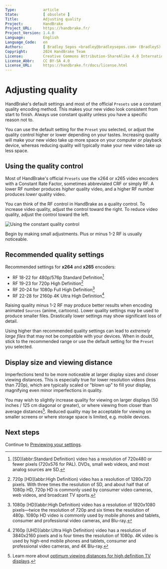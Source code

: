 ```yaml
---
Type:            article
State:           [ obsolete ]
Title:           Adjusting quality
Project:         HandBrake
Project_URL:     https://handbrake.fr/
Project_Version: 1.4.0
Language:        English
Language_Code:   en
Authors:         [ Bradley Sepos <bradley@bradleysepos.com> (BradleyS) ]
Copyright:       2024 HandBrake Team
License:         Creative Commons Attribution-ShareAlike 4.0 International
License_Abbr:    CC BY-SA 4.0
License_URL:     https://handbrake.fr/docs/license.html
---
```


Adjusting quality
=================

HandBrake's default settings and most of the official `Presets` use a constant quality encoding method. This makes your new video look consistent from start to finish. Always use constant quality unless you have a specific reason not to.

You can use the default setting for the `Preset` you selected, or adjust the quality control higher or lower depending on your tastes. Increasing quality will make your new video take up more space on your computer or playback device, whereas reducing quality will typically make your new video take up less space.

## Using the quality control

Most of HandBrake's official `Presets` use the x264 or x265 video encoders with a Constant Rate Factor, sometimes abbreviated CRF or simply RF. A lower RF number produces *higher* quality video, and a higher RF number produces *lower* quality video.

You can think of the RF control in HandBrake as a quality control. To increase video quality, adjust the control toward the right. To reduce video quality, adjust the control toward the left.

<!-- .system-macos -->

![Using the constant quality control](../../images/mac/quality-control-1.1.0.png "Adjust the quality control toward the right to increase quality, or toward the left to lower it.")

<!-- /.system-macos -->

Begin by making small adjustments. Plus or minus 1-2 RF is usually noticeable.

## Recommended quality settings

Recommended settings for **x264** and **x265** encoders:

- RF 18-22 for 480p/576p Standard Definition[^SD]
- RF 19-23 for 720p High Definition[^720p]
- RF 20-24 for 1080p Full High Definition[^1080p]
- RF 22-28 for 2160p 4K Ultra High Definition[^2160p]

Raising quality minus 1-2 RF may produce better results when encoding animated `Sources` (anime, cartoons). Lower quality settings may be used to produce smaller files. Drastically lower settings may show significant loss of detail.

Using higher than recommended quality settings can lead to *extremely large files* that may not be compatible with your devices. When in doubt, stick to the recommended range or use the default setting for the `Preset` you selected.

## Display size and viewing distance

Imperfections tend to be more noticeable at larger display sizes and closer viewing distances. This is especially true for lower resolution videos (less than 720p), which are typically scaled or "blown up" to fill your display, magnifying even minor imperfections in quality.

You may wish to slightly increase quality for viewing on larger displays (50 inches / 125 cm diagonal or greater), or where viewing from closer than average distances[^viewing-distance]. Reduced quality may be acceptable for viewing on smaller screens or where storage space is limited, e.g. mobile devices.

<!-- .continue -->

## Next steps

<!-- .success -->

Continue to [Previewing your settings](preview-settings.html).

<!-- /.success -->

<!-- /.continue -->

[^SD]: [SD](abbr:Standard Definition) video has a resolution of 720x480 or fewer pixels (720x576 for PAL). DVDs, small web videos, and most analog sources are SD.

[^720p]: 720p [HD](abbr:High Definition) video has a resolution of 1280x720 pixels. With three times the resolution of SD, and about half that of 1080p HD, 720p HD is commonly used by consumer video cameras, web videos, and broadcast TV sports.

[^1080p]: 1080p [HD](abbr:High Definition) video has a resolution of 1920x1080 pixels—twice the resolution of 720p and six times the resolution of 480p. 1080p HD video is commonly used by mobile phones and tablets, consumer and professional video cameras, and Blu-ray.

[^2160p]: 2160p [UHD](abbr:Ultra High Definition) video has a resolution of 3840x2160 pixels and is four times the resolution of 1080p. 4K video is used by high-end mobile phones and tablets, consumer and professional video cameras, and 4K Blu-ray.

[^viewing-distance]: Learn more about [optimum viewing distances for high definition TV displays](https://en.wikipedia.org/wiki/Optimum_HDTV_viewing_distance).

